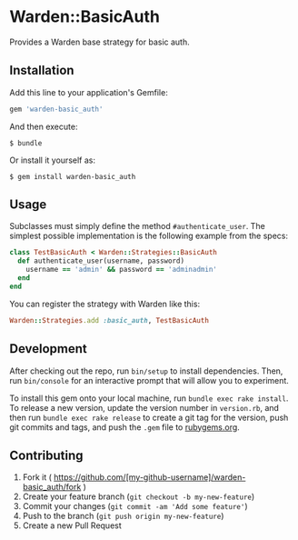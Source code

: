 # Warden::BasicAuth

Provides a Warden base strategy for basic auth.

## Installation

Add this line to your application's Gemfile:

```ruby
gem 'warden-basic_auth'
```

And then execute:

    $ bundle

Or install it yourself as:

    $ gem install warden-basic_auth

## Usage

Subclasses must simply define the method `#authenticate_user`.
The simplest possible implementation is the following example from the specs:

```ruby
class TestBasicAuth < Warden::Strategies::BasicAuth
  def authenticate_user(username, password)
    username == 'admin' && password == 'adminadmin'
  end
end
```

You can register the strategy with Warden like this:

```ruby
Warden::Strategies.add :basic_auth, TestBasicAuth
```

## Development

After checking out the repo, run `bin/setup` to install dependencies. Then, run `bin/console` for an interactive prompt that will allow you to experiment.

To install this gem onto your local machine, run `bundle exec rake install`. To release a new version, update the version number in `version.rb`, and then run `bundle exec rake release` to create a git tag for the version, push git commits and tags, and push the `.gem` file to [rubygems.org](https://rubygems.org).

## Contributing

1. Fork it ( https://github.com/[my-github-username]/warden-basic_auth/fork )
2. Create your feature branch (`git checkout -b my-new-feature`)
3. Commit your changes (`git commit -am 'Add some feature'`)
4. Push to the branch (`git push origin my-new-feature`)
5. Create a new Pull Request
